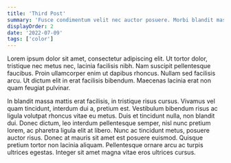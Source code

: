```yaml
---
title: 'Third Post'
summary: 'Fusce condimentum velit nec auctor posuere. Morbi blandit massa non sem rhoncus accumsan. In mollis eros vitae tellus laoreet, mollis convallis massa tempus.'
displayOrder: 2
date: '2022-07-09'
tags: ['color']
---
```


Lorem ipsum dolor sit amet, consectetur adipiscing elit. Ut tortor dolor, tristique nec metus nec, lacinia facilisis nibh. Nam suscipit pellentesque faucibus. Proin ullamcorper enim ut dapibus rhoncus. Nullam sed facilisis arcu. Ut dictum elit in erat facilisis bibendum. Maecenas lacinia erat non quam feugiat pulvinar.

In blandit massa mattis erat facilisis, in tristique risus cursus. Vivamus vel quam tincidunt, interdum dui a, pretium est. Vestibulum bibendum risus ac ligula volutpat rhoncus vitae eu metus. Duis et tincidunt nulla, non blandit dui. Donec dictum, leo interdum pellentesque semper, nisl nunc pretium lorem, ac pharetra ligula elit at libero. Nunc ac tincidunt metus, posuere auctor risus. Donec at mauris sit amet est posuere euismod. Quisque pretium tortor non lacinia aliquam. Pellentesque ornare arcu ac turpis ultrices egestas. Integer sit amet magna vitae eros ultrices cursus.
